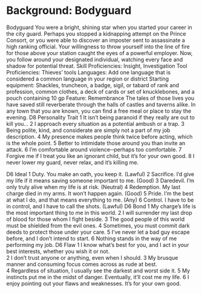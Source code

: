 # Background: Bodyguard
Bodyguard
You were a bright, shining star when you started
your career in the city guard. Perhaps you stopped
a kidnapping attempt on the Prince Consort, or
you were able to discover an imposter sent to
assassinate a high ranking official. Your
willingness to throw yourself into the line of fire
for those above your station caught the eyes of a
powerful employer. Now, you follow around your
designated individual, watching every face and
shadow for potential threat.
Skill Proficiencies: Insight, Investigation
Tool Proficiencies: Thieves’ tools
Languages: Add one language that is considered a
common language in your region or district
Starting equipment: Shackles, truncheon, a badge,
sigil, or tabard of rank and profession, common
clothes, a deck of cards or set of knucklebones, and
a pouch containing 10 gp
Feature: Remembrance
The tales of those lives you have saved still
reverberate through the halls of castles and
taverns alike. In any town that you are known, you
can find a free meal or place to stay the evening.
D8 Personality Trait 
1   It isn’t being paranoid if they really are out to kill 
you... 
2   I approach every situation as a potential ambush 
or a trap. 
3   Being polite, kind, and considerate are simply 
not a part of my job description. 
4   My presence makes people think twice before 
acting, which is the whole point. 
5   Better to intimidate those around you than invite 
an attack. 
6   I’m comfortable around violence‐‐perhaps too 
comfortable. 
7   Forgive me if I treat you like an ignorant child, 
but it’s for your own good. 
8   I never lower my guard, never relax, and it’s 
killing me. 
 
D6 Ideal 
1   Duty. You make an oath, you keep it. (Lawful) 
2   Sacrifice. I’d give my life if it means saving 
someone important to me. (Good) 
3   Daredevil. I’m only truly alive when my life is at 
risk. (Neutral) 
4   Redemption. My last charge died in my arms. It 
won’t happen again. (Good) 
5   Pride. I’m the best at what I do, and that means 
everything to me. (Any) 
6   Control. I have to be in control, and I have to call 
the shots. (Lawful) 
D6 Bond 
1   My charge’s life is the most important thing to 
me in this world. 
2   I will surrender my last drop of blood for those 
whom I fight beside. 
3   The good people of this world must be shielded 
from the evil ones. 
4   Sometimes, you must commit dark deeds to 
protect those under your care. 
5   I’ve never let a bad guy escape before, and I 
don’t intend to start. 
6   Nothing stands in the way of me performing my 
job. 
D6 Flaw 
1   I know what’s best for you, and I act in your best 
interests, whether you wish it or not.  
2   I don’t trust anyone or anything, even when I 
should. 
3   My brusque manner and consuming focus comes 
across as rude at best.  
4   Regardless of situation, I usually see the darkest 
and worst side it. 
5   My instincts put me in the midst of danger. 
Eventually, it’ll cost me my life. 
6   I enjoy pointing out your flaws and weaknesses. 
It’s for your own good. 
